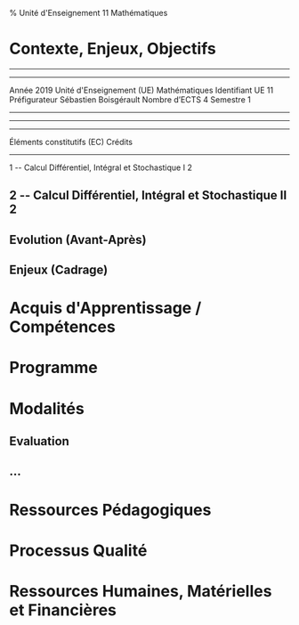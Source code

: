 % Unité d'Enseignement 11 Mathématiques

Contexte, Enjeux, Objectifs
================================================================================

--------------------------------------------------------------------------------

---------------------------------------  ---------------------------------------
Année                                    2019
Unité d'Enseignement (UE)                Mathématiques
Identifiant                              UE 11
Préfigurateur                            Sébastien Boisgérault
Nombre d’ECTS                            4
Semestre                                 1
---------------------------------------  ---------------------------------------

--------------------------------------------------------------------------------

--------------------------------------------------------------------------------
Éléments constitutifs (EC)                                Crédits
--------------------------------------------------------  ----------------------
1 -- Calcul Différentiel, 
Intégral et Stochastique I                                2

2 -- Calcul Différentiel, 
Intégral et Stochastique II                               2
--------------------------------------------------------------------------------




Evolution (Avant-Après)
--------------------------------------------------------------------------------

Enjeux (Cadrage)
--------------------------------------------------------------------------------

Acquis d'Apprentissage / Compétences
================================================================================

Programme
================================================================================

Modalités
================================================================================

Evaluation
--------------------------------------------------------------------------------

...
--------------------------------------------------------------------------------

Ressources Pédagogiques
================================================================================

Processus Qualité
================================================================================

Ressources Humaines, Matérielles et Financières
================================================================================